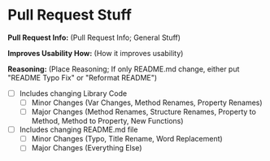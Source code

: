 # Pull Request Stuff

**Pull Request Info:** (Pull Request Info; General Stuff)

**Improves Usability How:** (How it improves usability)

**Reasoning:** (Place Reasoning; If only README.md change, either put "README Typo Fix" or "Reformat README")

- [ ] Includes changing Library Code
    - [ ] Minor Changes (Var Changes, Method Renames, Property Renames)
    - [ ] Major Changes (Method Renames, Structure Renames, Property to Method, Method to Property, New Functions)
- [ ] Includes changing README.md file
    - [ ] Minor Changes (Typo, Title Rename, Word Replacement)
    - [ ] Major Changes (Everything Else)